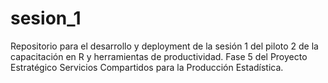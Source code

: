 # sesion_1
Repositorio para el desarrollo y deployment de la sesión 1 del piloto 2 de la capacitación en R y herramientas de productividad. Fase 5 del Proyecto Estratégico Servicios Compartidos para la Producción Estadística. 

